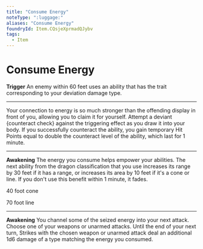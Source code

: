 ```yaml
---
title: "Consume Energy"
noteType: ":luggage:"
aliases: "Consume Energy"
foundryId: Item.CQsjeXprmadQJybv
tags:
  - Item
---
```


# Consume Energy

**Trigger** An enemy within 60 feet uses an ability that has the trait corresponding to your deviation damage type.

* * *

Your connection to energy is so much stronger than the offending display in front of you, allowing you to claim it for yourself. Attempt a deviant {counteract check} against the triggering effect as you draw it into your body. If you successfully counteract the ability, you gain temporary Hit Points equal to double the counteract level of the ability, which last for 1 minute.

* * *

**Awakening** The energy you consume helps empower your abilities. The next ability from the dragon classification that you use increases its range by 30 feet if it has a range, or increases its area by 10 feet if it's a cone or line. If you don't use this benefit within 1 minute, it fades.

40 foot cone

70 foot line

* * *

**Awakening** You channel some of the seized energy into your next attack. Choose one of your weapons or unarmed attacks. Until the end of your next turn, Strikes with the chosen weapon or unarmed attack deal an additional 1d6 damage of a type matching the energy you consumed.


